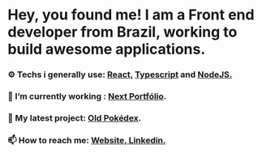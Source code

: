 

# Hey, you found me! I am a Front end developer from Brazil, working to build awesome applications.

### ⚙ Techs i generally use: <a href="https://pt-br.reactjs.org/"> React,</a> <a href="https://www.typescriptlang.org/"> Typescript</a> and  <a href="https://nodejs.org/en/"> NodeJS.</a> 


### 🌱 I’m currently working : [Next Portfólio](https://github.com/augustorl/next-portfolio).



### 🔭 My latest project: [Old Pokédex](https://github.com/augustorl/oldpokedex).




### 📫 How to reach me: <a href="https://augustoleite.com"> Website,</a><a href="https://linkedin.com/in/augustorl"> Linkedin.</a> 



<!--
**augustorl/augustorl** is a ✨ _special_ ✨ repository because its `README.md` (this file) appears on your GitHub profile.

Here are some ideas to get you started:

- 🔭 I’m currently working on ...
- 🌱 I’m currently learning ...
- 👯 I’m looking to collaborate on ...
- 🤔 I’m looking for help with ...
- 💬 Ask me about ...
- 📫 How to reach me: ...
- 😄 Pronouns: ...
- ⚡ Fun fact: ...
-->
